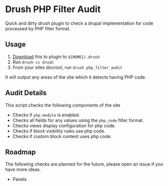 # Drush PHP Filter Audit

Quick and dirty drush plugin to check a drupal implementation for code processed by PHP filter format.

## Usage

1. [Download](https://github.com/nicksantamaria/drush-php_filter_audit/archive/master.zip) this to plugin to `${HOME}/.drush`
1. Run `drush cc drush`
1. From your sites docroot, run `drush php_filter_audit`

It will output any areas of the site which it detects having PHP code.

## Audit Details

This script checks the following components of the site

- Checks if `php.module` is enabled.
- Checks all fields for any values using the `php_code` filter format.
- Checks views display configuration for php code.
- Checks if block visibility rules use php code.
- Checks if custom block content uses php code.

## Roadmap

The following checks are planned for the future, please open an issue if you have more ideas.

- Panels
